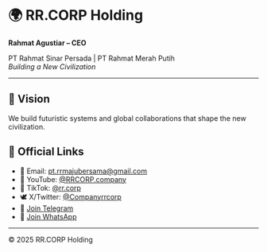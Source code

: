 # 🌍 RR.CORP Holding

**Rahmat Agustiar – CEO**

PT Rahmat Sinar Persada | PT Rahmat Merah Putih  
*Building a New Civilization*

---

## 🚀 Vision
We build futuristic systems and global collaborations that shape the new civilization.

## 🔗 Official Links
- 📩 Email: [pt.rrmajubersama@gmail.com](mailto:pt.rrmajubersama@gmail.com)  
- 🎥 YouTube: [@RRCORP.company](https://www.youtube.com/@RRCORP.company)  
- 🎵 TikTok: [@rr.corp](https://www.tiktok.com/@rr.corp)  
- 🕊️ X/Twitter: [@Companyrrcorp](https://twitter.com/Companyrrcorp)  
- 💬 [Join Telegram](https://t.me/rrcorp_official)  
- 💬 [Join WhatsApp](https://chat.whatsapp.com/XXXXRRcorpOfficial)

---
© 2025 RR.CORP Holding
